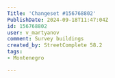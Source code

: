 ```yaml
---
Title: 'Changeset #156768802'
PublishDate: 2024-09-18T11:47:04Z
id: 156768802
user: v_martyanov
comment: Survey buildings
created_by: StreetComplete 58.2
tags:
- Montenegro

---
```

